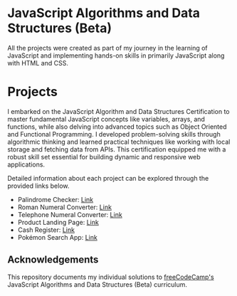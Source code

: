 # JavaScript Algorithms and Data Structures (Beta)

All the projects were created as part of my journey in the learning of JavaScript and implementing hands-on skills in primarily JavaScript along with HTML and CSS.


# Projects 

I embarked on the JavaScript Algorithm and Data Structures Certification to master fundamental JavaScript concepts like variables, arrays, and functions, while also delving into advanced topics such as Object Oriented and Functional Programming. I developed problem-solving skills through algorithmic thinking and learned practical techniques like working with local storage and fetching data from APIs. This certification equipped me with a robust skill set essential for building dynamic and responsive web applications.

Detailed information about each project can be explored through the provided links below.

* Palindrome Checker: [Link](https://codepen.io/souri-droid/full/BaMMXam) 
* Roman Numeral Converter: [Link](https://codepen.io/souri-droid/full/gOqqVPx) 
* Telephone Numeral Converter: [Link](https://codepen.io/souri-droid/full/vYbboGx) 
* Product Landing Page: [Link](https://sourabhaprasad.github.io/responsive-web-desigb-fcc/4.%20Product%20Landing%20Page/)
* Cash Register: [Link](https://sourabhaprasad.github.io/responsive-web-desigb-fcc/5.%20Portfolio%20Page/)
* Pokémon Search App: [Link](https://sourabhaprasad.github.io/responsive-web-desigb-fcc/5.%20Portfolio%20Page/)



## Acknowledgements
This repository documents my individual solutions to [freeCodeCamp's](https://www.freecodecamp.org/) JavaScript Algorithms and Data Structures (Beta) curriculum. 
